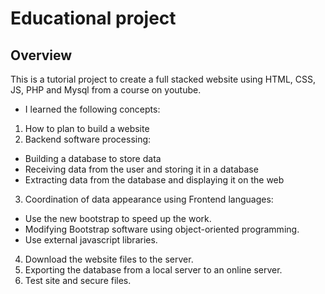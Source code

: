 # Educational project

## Overview
This is a tutorial project to create a full stacked website using HTML, CSS, JS, PHP and Mysql from a course on youtube.

- I learned the following concepts:
1. How to plan to build a website
2. Backend software processing:
  - Building a database to store data
  - Receiving data from the user and storing it in a database
  - Extracting data from the database and displaying it on the web
3. Coordination of data appearance using Frontend languages:
  - Use the new bootstrap to speed up the work.
  - Modifying Bootstrap software using object-oriented programming.
  - Use external javascript libraries.
4. Download the website files to the server.
5. Exporting the database from a local server to an online server.
6. Test site and secure files.

